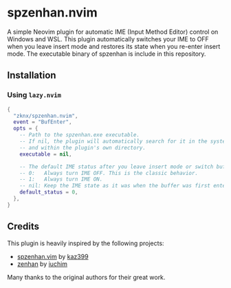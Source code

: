 # spzenhan.nvim

A simple Neovim plugin for automatic IME (Input Method Editor) control on Windows and WSL.
This plugin automatically switches your IME to OFF when you leave insert mode and restores its state when you re-enter insert mode.
The executable binary of spzenhan is include in this repository.

## Installation

### Using `lazy.nvim`

```lua
{
  "zknx/spzenhan.nvim",
  event = "BufEnter",
  opts = {
    -- Path to the spzenhan.exe executable.
    -- If nil, the plugin will automatically search for it in the system's PATH
    -- and within the plugin's own directory.
    executable = nil,

    -- The default IME status after you leave insert mode or switch buffers.
    -- 0:   Always turn IME OFF. This is the classic behavior.
    -- 1:   Always turn IME ON.
    -- nil: Keep the IME state as it was when the buffer was first entered.
    default_status = 0,
  },
}
```

## Credits

This plugin is heavily inspired by the following projects:

- [spzenhan.vim](https://github.com/kaz399/spzenhan.vim) by [kaz399](https://github.com/kaz399)
- [zenhan](https://github.com/iuchim/zenhan) by [iuchim](https://github.com/iuchim)

Many thanks to the original authors for their great work.

